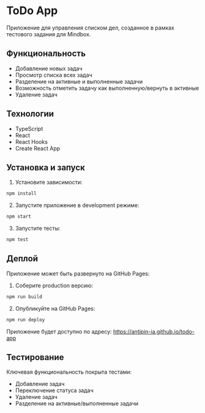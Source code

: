 # ToDo App

Приложение для управления списком дел, созданное в рамках тестового задания для Mindbox.

## Функциональность

- Добавление новых задач
- Просмотр списка всех задач
- Разделение на активные и выполненные задачи
- Возможность отметить задачу как выполненную/вернуть в активные
- Удаление задач

## Технологии

- TypeScript
- React
- React Hooks
- Create React App

## Установка и запуск

1. Установите зависимости:
```bash
npm install
```

2. Запустите приложение в development режиме:
```bash
npm start
```

3. Запустите тесты:
```bash
npm test
```

## Деплой

Приложение может быть развернуто на GitHub Pages:

1. Соберите production версию:
```bash
npm run build
```

2. Опубликуйте на GitHub Pages:
```bash
npm run deploy
```

Приложение будет доступно по адресу: https://antipin-ia.github.io/todo-app

## Тестирование

Ключевая функциональность покрыта тестами:
- Добавление задач
- Переключение статуса задач
- Удаление задач
- Разделение на активные/выполненные задачи
